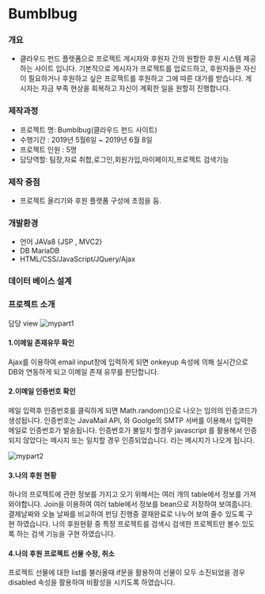 Bumblbug
========

### 개요
* 클라우드 펀드 플렛폼으로 프로젝트 게시자와 후원자 간의 원할한 후원 시스템 제공하는 사이트 입니다. 
기본적으로 게시자가 프로젝트를 업로드하고, 후원자들은 자신이 필요하거나 후원하고 싶은 프로젝트를 후원하고 그에 따른 대가를 받습니다. 
게시자는 자금 부족 현상을 회복하고 자신이 계획한 일을 원할히 진행합니다.

### 제작과정
* 프로젝트 명: Bumblbug(클라우드 펀드 사이트)
* 수행기간 : 2019년 5월6일 ~ 2019년 6월 8일 
* 프로젝트 인원 : 5명
* 담당역할: 팀장,자료 취합,로그인,회원가입,마이페이지,프로젝트 검색기능

### 제작 중점
* 프로젝트 올리기와 후원 플랫폼 구성에 초점을 둠.

### 개발환경
* 언어
JAVa8 {JSP , MVC2}
* DB
MariaDB
* HTML/CSS/JavaScript/JQuery/Ajax

### 데이터 베이스 설계





### 프로젝트 소개
담당 view
![mypart1](https://user-images.githubusercontent.com/50870603/59963816-73316b00-9533-11e9-8207-3494902d2bf5.PNG)

#### 1.이메일 존재유무 확인
Ajax를 이용하여 email input창에 입력하게 되면 onkeyup 속성에 의해 실시간으로 DB와 연동하게 되고 이메일 존재 유무를 판단합니다.

#### 2.이메일 인증번호 확인
메일 입력후 인증번호를 클릭하게 되면 Math.random()으로 나오는 임의의 인증코드가 생성됩니다. 
인증번호는 JavaMail API, 와 Goolge의 SMTP 서버를 이용해서 입력한 메일로 인증번호가 발송됩니다.
인증번호가 불일치 할경우 javascript 를 활용해서 인증되지 않았다는 메시지 또는 일치할 경우 인증되었습니다. 라는 메시지가 나오게 됩니다.


![mypart2](https://user-images.githubusercontent.com/50870603/59963839-98be7480-9533-11e9-8d03-94e33c3a89e9.PNG)

#### 3.나의 후원 현황 
하나의 프로젝트에 관한 정보를 가지고 오기 위해서는 여러 개의 table에서 정보를 가져 와야합니다. Join을 이용하여 여러 table에서 정보를 bean으로 저장하여 보여줍니다. 
결제날짜와 오늘 날짜를 비교하여 펀딩 진행중 결재완료로 나누어 보여 줄수 있도록 구현 하였습니다.
나의 후원현황 중 특정 프로젝트를 검색시 검색한 프로젝트만 볼수 있도록 하는 검색 기능을 구현 하였습니다.

#### 4.나의 후원 프로젝트 선물 수정, 취소
프로젝트 선물에 대한 list를 불러올때 if문을 활용하여 선물이 모두 소진되었을 경우 disabled 속성을 활용하여 비활성을 시키도록 하였습니다.

